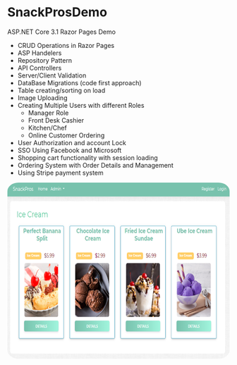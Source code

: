 # SnackProsDemo
ASP.NET Core 3.1 Razor Pages Demo

- CRUD Operations in Razor Pages
- ASP Handelers
- Repository Pattern
- API Controllers 
- Server/Client Validation
- DataBase Migrations (code first approach)
- Table creating/sorting on load
- Image Uploading
- Creating Multiple Users with different Roles
  - Manager Role
  - Front Desk Cashier
  - Kitchen/Chef 
  - Online Customer Ordering
- User Authorization and account Lock 
- SSO Using Facebook and Microsoft
- Shopping cart functionality with session loading 
- Ordering System with Order Details and Management
- Using Stripe payment system
 
<a href="https://github.com/agent1red/SnackProsDemo/blob/master/AppImages/SnackProsCustomerPage.PNG?raw=true"><img src="https://github.com/agent1red/SnackProsDemo/blob/master/AppImages/SnackProsCustomerPage.PNG?raw=true" width="600" height="400"  style="border-radius:5%" /></a>
